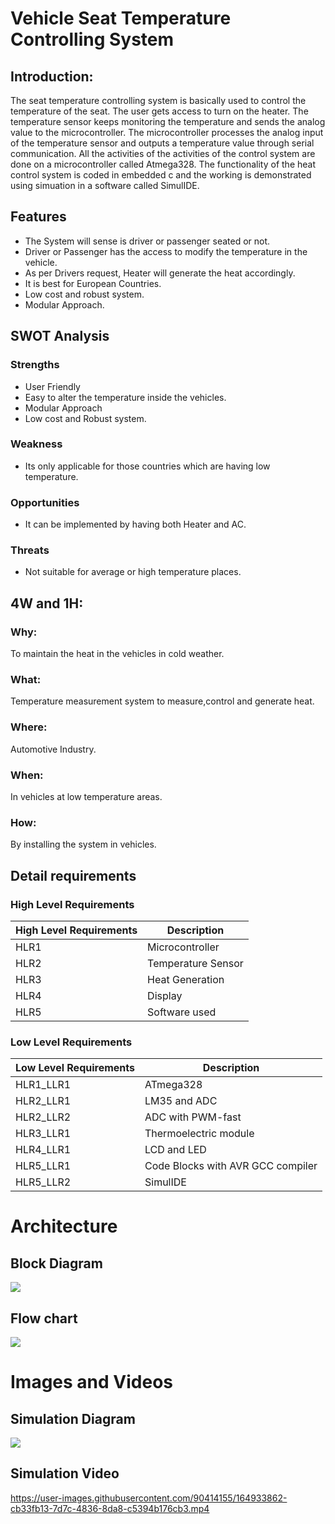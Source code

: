 # **Vehicle Seat Temperature Controlling System**

## **Introduction:**

The seat temperature controlling system is basically used to control the temperature of the seat. The user gets access to turn on the heater. The temperature sensor keeps monitoring the temperature and sends the analog value to the microcontroller. The microcontroller processes the analog input of the temperature sensor and outputs a temperature value through serial communication. All the activities of the activities of the control system are done on a microcontroller called Atmega328. The functionality of the heat control system is coded in embedded c and the working is demonstrated using simuation in a software called SimulIDE.

## Features
- The System will sense is driver or passenger seated or not.
- Driver or Passenger has the access to modify the temperature in the vehicle.
- As per Drivers request, Heater will generate the heat accordingly.
- It is best for European Countries.
- Low cost and robust system.
- Modular Approach.

## SWOT Analysis
### Strengths
- User Friendly
- Easy to alter the temperature inside the vehicles.
- Modular Approach
- Low cost and Robust system.

### Weakness
- Its only applicable for those countries which are having low temperature.
### Opportunities
- It can be implemented by having both Heater and AC.
### Threats
- Not suitable for average or high temperature places.

## **4W and 1H:**

### **Why:**
To maintain the heat in the vehicles in cold weather.

### **What:**
Temperature measurement system to measure,control and generate heat.

### **Where:**
Automotive Industry.

### **When:**
In vehicles at low temperature areas.

### **How:**
By installing the system in vehicles.

## Detail requirements
### High Level Requirements
| High Level Requirements      | Description |
| ----------- | ----------- |
| HLR1      | Microcontroller   |
| HLR2   | Temperature Sensor|
| HLR3   | Heat Generation|
| HLR4   | Display|
| HLR5   | Software used|

### Low Level Requirements
| Low Level Requirements      | Description |
| ----------- | ----------- |
| HLR1_LLR1      | ATmega328     |
| HLR2_LLR1   | LM35 and ADC|
| HLR2_LLR2   | ADC with PWM-fast|
| HLR3_LLR1   | Thermoelectric module|
| HLR4_LLR1   |LCD and LED|
| HLR5_LLR1   | Code Blocks with AVR GCC compiler |
| HLR5_LLR2   | SimulIDE |

# Architecture
## Block Diagram
![](https://github.com/abhishekkanap/M2_VehicleSeatTemperatureControllingSystem/blob/862960bcad2a7888f4481df7a3ac0a4addff5358/2_Architecture/Block_Diagram.jpg)
## Flow chart
![](https://github.com/abhishekkanap/M2_VehicleSeatTemperatureControllingSystem/blob/862960bcad2a7888f4481df7a3ac0a4addff5358/2_Architecture/Flow_Chart.jpg)

# Images and Videos
## Simulation Diagram
![](https://github.com/abhishekkanap/M2_VehicleSeatTemperatureControllingSystem/blob/e5f9519f4530753fe126f34b62559c19980d9992/6_ImagesAndVideos/Simulation_Diagram.png)
## Simulation Video
https://user-images.githubusercontent.com/90414155/164933862-cb33fb13-7d7c-4836-8da8-c5394b176cb3.mp4


